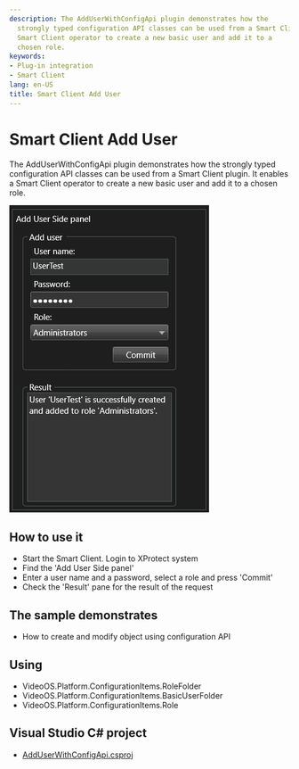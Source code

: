 ```yaml
---
description: The AddUserWithConfigApi plugin demonstrates how the
  strongly typed configuration API classes can be used from a Smart Client plugin. It enables a
  Smart Client operator to create a new basic user and add it to a
  chosen role.
keywords:
- Plug-in integration
- Smart Client
lang: en-US
title: Smart Client Add User
---
```


# Smart Client Add User

The AddUserWithConfigApi plugin demonstrates how the strongly typed configuration API classes
can be used from a Smart Client plugin. It enables a Smart Client
operator to create a new basic user and add it to a chosen role.

![](AddUserSidePlugin.png)

## How to use it

- Start the Smart Client. Login to XProtect system
- Find the 'Add User Side panel'
- Enter a user name and a password, select a role and press 'Commit'
- Check the 'Result' pane for the result of the request

## The sample demonstrates

- How to create and modify object using configuration API

## Using

- VideoOS.Platform.ConfigurationItems.RoleFolder
- VideoOS.Platform.ConfigurationItems.BasicUserFolder
- VideoOS.Platform.ConfigurationItems.Role

## Visual Studio C\# project

- [AddUserWithConfigApi.csproj](javascript:clone('https://github.com/milestonesys/mipsdk-samples-plugin','src/PluginSamples.sln');)
